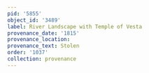 ```yaml
---
pid: '5855'
object_id: '3489'
label: River Landscape with Temple of Vesta
provenance_date: '1815'
provenance_location:
provenance_text: Stolen
order: '1037'
collection: provenance
---
```


